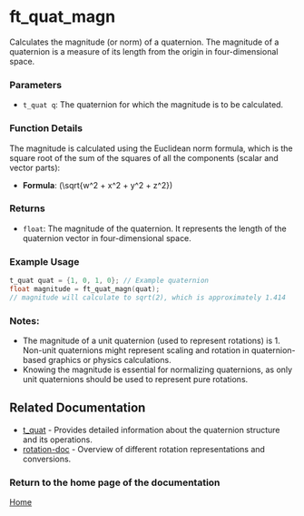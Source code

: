 # ft_quat_magn
Calculates the magnitude (or norm) of a quaternion. The magnitude of a quaternion is a measure of its length from the origin in four-dimensional space.

### Parameters
- `t_quat q`: The quaternion for which the magnitude is to be calculated.

### Function Details
The magnitude is calculated using the Euclidean norm formula, which is the square root of the sum of the squares of all the components (scalar and vector parts):
- **Formula**: \(\sqrt{w^2 + x^2 + y^2 + z^2}\)

### Returns
- `float`: The magnitude of the quaternion. It represents the length of the quaternion vector in four-dimensional space.

### Example Usage
```c
t_quat quat = {1, 0, 1, 0}; // Example quaternion
float magnitude = ft_quat_magn(quat);
// magnitude will calculate to sqrt(2), which is approximately 1.414
```

### Notes:
- The magnitude of a unit quaternion (used to represent rotations) is 1. Non-unit quaternions might represent scaling and rotation in quaternion-based graphics or physics calculations.
- Knowing the magnitude is essential for normalizing quaternions, as only unit quaternions should be used to represent pure rotations.

## Related Documentation
- [t_quat](./t_quat.md) - Provides detailed information about the quaternion structure and its operations.
- [rotation-doc](../rotation-doc.md) - Overview of different rotation representations and conversions.

### Return to the home page of the documentation
[Home](../../home.md)
